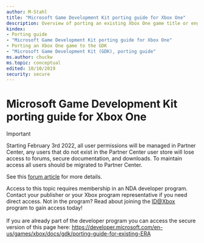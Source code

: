 ```yaml
---
author: M-Stahl
title: "Microsoft Game Development Kit porting guide for Xbox One"
description: Overview of porting an existing Xbox One game title or engine to the GDK.
kindex:
- Porting guide
- "Microsoft Game Development Kit porting guide for Xbox One"
- Porting an Xbox One game to the GDK
- "Microsoft Game Development Kit (GDK), porting guide"
ms.author: chuckw
ms.topic: conceptual
edited: 10/10/2019
security: secure
---
```


# Microsoft Game Development Kit porting guide for Xbox One
> [!IMPORTANT]
> Starting February 3rd 2022, all user permissions will be managed in Partner Center, any users that do not exist in the Partner Center user store will lose access to forums, secure documentation, and downloads. To maintain access all users should be migrated to Partner Center. <p></p>See this <a href="https://forums.xboxlive.com/articles/132187/breaking-change-user-access-for-forums-secure-docu.html">forum article</a> for more details.  

 Access to this topic requires membership in an NDA developer program. Contact your publisher or your Xbox program representative if you need direct access. Not in the program? Read about joining the <a href="https://www.xbox.com/Developers/id">ID@Xbox</a> program to gain access today!  <br/><br/>If you are already part of the developer program you can access the secure version of this page here: <a target="_blank" href="https://developer.microsoft.com/en-us/games/xbox/docs/gdk/porting-guide-for-existing-ERA">https://developer.microsoft.com/en-us/games/xbox/docs/gdk/porting-guide-for-existing-ERA</a>